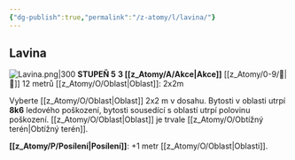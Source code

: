 ```yaml
---
{"dg-publish":true,"permalink":"/z-atomy/l/lavina/"}
---
```


## Lavina
![Lavina.png|300](/img/user/z_img/Lavina.png)
**STUPEŇ 5**
**3 [[z_Atomy/A/Akce\|Akce]]**
[[z_Atomy/0-9/🏹\|🏹]] 12 metrů
[[z_Atomy/O/Oblast\|Oblast]]: 2x2m

Vyberte [[z_Atomy/O/Oblast\|Oblast]] 2x2 m v dosahu. Bytosti v oblasti utrpí **8k6** ledového poškození, bytosti sousedící s oblastí utrpí polovinu poškození. [[z_Atomy/O/Oblast\|Oblast]] je trvale [[z_Atomy/O/Obtížný terén\|Obtížný terén]].

**[[z_Atomy/P/Posílení\|Posílení]]**: +1 metr [[z_Atomy/O/Oblast\|Oblasti]].